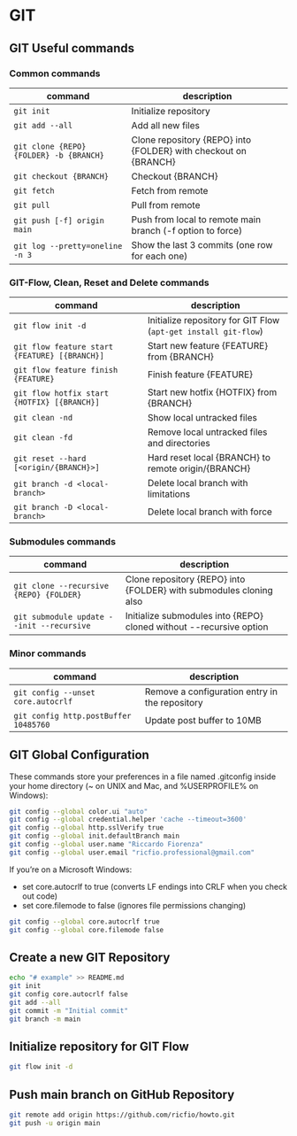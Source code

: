 # GIT

## GIT Useful commands

### Common commands

| command                                       | description                                                         |
|-----------------------------------------------|---------------------------------------------------------------------|
| `git init`                                    | Initialize repository                                               |
| `git add --all`                               | Add all new files                                                   |
| `git clone {REPO} {FOLDER} -b {BRANCH}`       | Clone repository {REPO} into {FOLDER} with checkout on {BRANCH}     |
| `git checkout {BRANCH}`                       | Checkout {BRANCH}                                                   |
| `git fetch`                                   | Fetch from remote                                                   |
| `git pull`                                    | Pull from remote                                                    |
| `git push [-f] origin main`                   | Push from local to remote main branch (-f option to force)          |
| `git log --pretty=oneline -n 3`               | Show the last 3 commits (one row for each one)                      |

### GIT-Flow, Clean, Reset and Delete commands

| command                                       | description                                                         |
|-----------------------------------------------|---------------------------------------------------------------------|
| `git flow init -d`                            | Initialize repository for GIT Flow (`apt-get install git-flow`)     |
| `git flow feature start {FEATURE} [{BRANCH}]` | Start new feature {FEATURE} from {BRANCH}                           |
| `git flow feature finish {FEATURE}`           | Finish feature {FEATURE}                                            |
| `git flow hotfix start {HOTFIX} [{BRANCH}]`   | Start new hotfix {HOTFIX} from {BRANCH}                             |
| `git clean -nd`                               | Show local untracked files                                          |
| `git clean -fd`                               | Remove local untracked files and directories                        |
| `git reset --hard [<origin/{BRANCH}>]`        | Hard reset local {BRANCH} to remote origin/{BRANCH}                 |
| `git branch -d <local-branch>`                | Delete local branch with limitations                                |
| `git branch -D <local-branch>`                | Delete local branch with force                                      |

### Submodules commands

| command                                       | description                                                         |
|-----------------------------------------------|---------------------------------------------------------------------|
| `git clone --recursive {REPO} {FOLDER}`       | Clone repository {REPO} into {FOLDER} with submodules cloning also  |
| `git submodule update --init --recursive`     | Initialize submodules into {REPO} cloned without --recursive option |

### Minor commands

| command                                       | description                                                         |
|-----------------------------------------------|---------------------------------------------------------------------|
| `git config --unset core.autocrlf`            | Remove a configuration entry in the repository                      |
| `git config http.postBuffer 10485760`         | Update post buffer to 10MB                                          |

## GIT Global Configuration

These commands store your preferences in a file named .gitconfig inside your home directory (~ on UNIX and Mac, and %USERPROFILE% on Windows):  

```bash
git config --global color.ui "auto"
git config --global credential.helper 'cache --timeout=3600'
git config --global http.sslVerify true
git config --global init.defaultBranch main
git config --global user.name "Riccardo Fiorenza"
git config --global user.email "ricfio.professional@gmail.com"
```

If you’re on a Microsoft Windows:

- set core.autocrlf to true (converts LF endings into CRLF when you check out code)
- set core.filemode to false (ignores file permissions changing)

```bash
git config --global core.autocrlf true
git config --global core.filemode false
```

## Create a new GIT Repository

```bash
echo "# example" >> README.md
git init
git config core.autocrlf false
git add --all
git commit -m "Initial commit"
git branch -m main
```

## Initialize repository for GIT Flow

```bash
git flow init -d
```

## Push main branch on GitHub Repository

```bash
git remote add origin https://github.com/ricfio/howto.git
git push -u origin main
```
